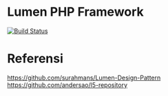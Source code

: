 # Lumen PHP Framework
[![Build Status](https://www.travis-ci.com/nurisakbar/marketplace.svg?branch=main)](https://www.travis-ci.com/nurisakbar/marketplace)

# Referensi
https://github.com/surahmans/Lumen-Design-Pattern<br>
https://github.com/andersao/l5-repository